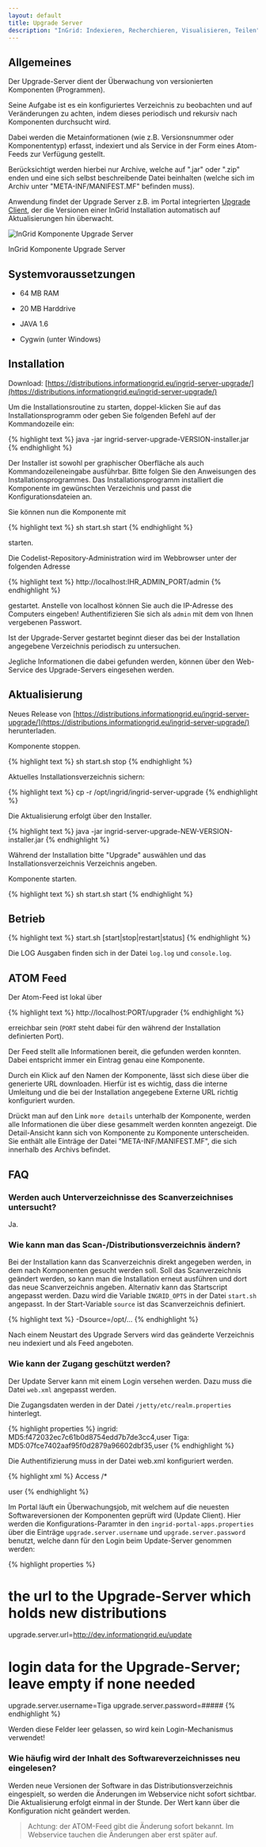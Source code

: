 ```yaml
---
layout: default
title: Upgrade Server
description: "InGrid: Indexieren, Recherchieren, Visualisieren, Teilen"
---
```


## Allgemeines

Der Upgrade-Server dient der Überwachung von versionierten Komponenten (Programmen).

Seine Aufgabe ist es ein konfiguriertes Verzeichnis zu beobachten und auf Veränderungen zu achten, indem dieses periodisch und rekursiv nach Komponenten durchsucht wird.

Dabei werden die Metainformationen (wie z.B. Versionsnummer oder Komponententyp) erfasst, indexiert und als Service in der Form eines Atom-Feeds zur Verfügung gestellt.

Berücksichtigt werden hierbei nur Archive, welche auf ".jar" oder ".zip" enden und eine sich selbst beschreibende Datei beinhalten (welche sich im Archiv unter "META-INF/MANIFEST.MF" befinden muss). 

Anwendung findet der Upgrade Server z.B. im Portal integrierten [Upgrade Client](portal.html#upgrade-client), der die Versionen einer InGrid Installation automatisch auf Aktualisierungen hin überwacht.


![InGrid Komponente Upgrade Server](../images/ingrid_upgrade_server.png "InGrid Komponente Upgrade Server")

<figcaption class="figcaption">InGrid Komponente Upgrade Server</figcaption>


## Systemvoraussetzungen

* 64 MB RAM
* 20 MB Harddrive

* JAVA 1.6
* Cygwin (unter Windows)


## Installation

Download: [https://distributions.informationgrid.eu/ingrid-server-upgrade/](https://distributions.informationgrid.eu/ingrid-server-upgrade/)

Um die Installationsroutine zu starten, doppel-klicken Sie auf das Installationsprogramm oder geben Sie folgenden Befehl auf der Kommandozeile ein:

{% highlight text %}
java -jar ingrid-server-upgrade-VERSION-installer.jar
{% endhighlight %}

Der Installer ist sowohl per graphischer Oberfläche als auch Kommandozeileneingabe ausführbar. Bitte folgen Sie den Anweisungen des Installationsprogrammes. Das Installationsprogramm installiert die Komponente im gewünschten Verzeichnis und passt die Konfigurationsdateien an.

Sie können nun die Komponente mit

{% highlight text %}
sh start.sh start
{% endhighlight %}

starten. 

Die Codelist-Repository-Administration wird im Webbrowser unter der folgenden Adresse 

{% highlight text %}
http://localhost:IHR_ADMIN_PORT/admin
{% endhighlight %}

gestartet. Anstelle von localhost können Sie auch die IP-Adresse des Computers eingeben! Authentifizieren Sie sich als `admin` mit dem von Ihnen vergebenen Passwort. 

Ist der Upgrade-Server gestartet beginnt dieser das bei der Installation angegebene Verzeichnis periodisch zu untersuchen.

Jegliche Informationen die dabei gefunden werden, können über den Web-Service des Upgrade-Servers eingesehen werden. 


## Aktualisierung

Neues Release von [https://distributions.informationgrid.eu/ingrid-server-upgrade/](https://distributions.informationgrid.eu/ingrid-server-upgrade/) herunterladen.

Komponente stoppen.

{% highlight text %}
sh start.sh stop
{% endhighlight %}

Aktuelles Installationsverzeichnis sichern:

{% highlight text %}
cp -r /opt/ingrid/ingrid-server-upgrade <BACKUP-DIRECTORY>
{% endhighlight %}


Die Aktualisierung erfolgt über den Installer. 

{% highlight text %}
java -jar ingrid-server-upgrade-NEW-VERSION-installer.jar
{% endhighlight %}

Während der Installation bitte "Upgrade" auswählen und das Installationsverzeichnis Verzeichnis angeben.

Komponente starten.

{% highlight text %}
sh start.sh start
{% endhighlight %}

## Betrieb

{% highlight text %}
start.sh [start|stop|restart|status]
{% endhighlight %}

Die LOG Ausgaben finden sich in der Datei `log.log` und `console.log`.

## ATOM Feed

Der Atom-Feed ist lokal über 

{% highlight text %}
http://localhost:PORT/upgrader
{% endhighlight %}

erreichbar sein (`PORT` steht dabei für den während der Installation definierten Port). 

Der Feed stellt alle Informationen bereit, die gefunden werden konnten. Dabei entspricht immer ein Eintrag genau eine Komponente.

Durch ein Klick auf den Namen der Komponente, lässt sich diese über die generierte URL downloaden. Hierfür ist es wichtig, dass die interne Umleitung und die bei der Installation angegebene Externe URL richtig konfiguriert wurden.

Drückt man auf den Link `more details` unterhalb der Komponente, werden alle Informationen die über diese gesammelt werden konnten angezeigt. Die Detail-Ansicht kann sich von Komponente zu Komponente unterscheiden. Sie enthält alle Einträge der Datei "META-INF/MANIFEST.MF", die sich innerhalb des Archivs befindet. 



## FAQ

### Werden auch Unterverzeichnisse des Scanverzeichnises untersucht?

Ja.

### Wie kann man das Scan-/Distributionsverzeichnis ändern?

Bei der Installation kann das Scanverzeichnis direkt angegeben werden, in dem nach Komponenten gesucht werden soll. Soll das Scanverzeichnis geändert werden, so kann man die Installation erneut ausführen und dort das neue Scanverzeichnis angeben. 
Alternativ kann das Startscript angepasst werden. Dazu wird die Variable `INGRID_OPTS` in der Datei `start.sh` angepasst. In der Start-Variable `source` ist das Scanverzeichnis definiert.

{% highlight text %}
-Dsource=/opt/...
{% endhighlight %}

Nach einem Neustart des Upgrade Servers wird das geänderte Verzeichnis neu indexiert und als Feed angeboten.

### Wie kann der Zugang geschützt werden?

Der Update Server kann mit einem Login versehen werden. Dazu muss die Datei `web.xml` angepasst werden.

Die Zugangsdaten werden in der Datei `/jetty/etc/realm.properties` hinterlegt.

{% highlight properties %}
ingrid: MD5:f472032ec7c61b0d8754edd7b7de3cc4,user
Tiga: MD5:07fce7402aaf95f0d2879a96602dbf35,user
{% endhighlight %}


Die Authentifizierung muss in der Datei web.xml konfiguriert werden.

{% highlight xml %}
<security-constraint>
  <web-resource-collection>
    <web-resource-name>Access</web-resource-name>
    <!--<url-pattern>/NOSECURITY/*</url-pattern>-->
    <url-pattern>/*</url-pattern> 
  </web-resource-collection>

  <auth-constraint>
    <role-name>user</role-name>
  </auth-constraint>
</security-constraint>
{% endhighlight %}


Im Portal läuft ein Überwachungsjob, mit welchem auf die neuesten Softwareversionen der Komponenten geprüft wird (Update Client). Hier werden die Konfigurations-Paramter in den `ingrid-portal-apps.properties` über die Einträge `upgrade.server.username` und `upgrade.server.password` benutzt, welche dann für den Login beim Update-Server genommen werden:

{% highlight properties %}
# the url to the Upgrade-Server which holds new distributions
upgrade.server.url=http://dev.informationgrid.eu/update
# login data for the Upgrade-Server; leave empty if none needed
upgrade.server.username=Tiga
upgrade.server.password=#####
{% endhighlight %}

Werden diese Felder leer gelassen, so wird kein Login-Mechanismus verwendet! 

### Wie häufig wird der Inhalt des Softwareverzeichnisses neu eingelesen?

Werden neue Versionen der Software in das Distributionsverzeichnis eingespielt, so werden die Änderungen im Webservice nicht sofort sichtbar. Die Aktualisierung erfolgt einmal in der Stunde. Der Wert kann über die Konfiguration nicht geändert werden.

> Achtung: der ATOM-Feed gibt die Änderung sofort bekannt. Im Webservice tauchen die Änderungen aber erst später auf. 